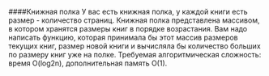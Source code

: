 ####Книжная полка
У вас есть книжная полка, у каждой книги есть размер - количество страниц. Книжная полка представлена массивом, в котором хранятся размеры книг в порядке возрастания. 
Вам надо написать функцию, которая принимала бы этот массив размеров текущих книг, размер новой книги и вычисляла бы количество больших по размеру книг уже на полке. 
Требуемая алгоритмическая сложность: время O(log2n), дополнительная память O(1).
